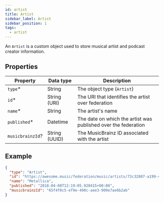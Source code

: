 ```yaml
---
id: artist
title: Artist
sidebar_label: Artist
sidebar_position: 1
tags:
  - artist
---
```


An `Artist` is a custom object used to store musical artist and podcast creator information.

## Properties

| Property         | Data type     | Description                                                    |
| ---------------- | ------------- | -------------------------------------------------------------- |
| `type`\*         | String        | The object type (`Artist`)                                     |
| `id`\*           | String (URI)  | The URI that identifies the artist over federation             |
| `name`\*         | String        | The artist's name                                              |
| `published`\*    | Datetime      | The date on which the artist was published over the federation |
| `musicbrainzId`? | String (UUID) | The MusicBrainz ID associated with the artist                  |

## Example

```json
{
  "type": "Artist",
  "id": "https://awesome.music/federation/music/artists/73c32807-a199-4682-8068-e967f734a320",
  "name": "Metallica",
  "published": "2018-04-08T12:19:05.920415+00:00",
  "musicbrainzId": "65f4f0c5-ef9e-490c-aee3-909e7ae6b2ab"
}
```
